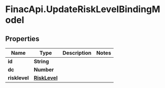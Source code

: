 # FinacApi.UpdateRiskLevelBindingModel

## Properties
Name | Type | Description | Notes
------------ | ------------- | ------------- | -------------
**id** | **String** |  | 
**dc** | **Number** |  | 
**risklevel** | [**RiskLevel**](RiskLevel.md) |  | 
